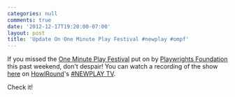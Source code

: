 ```yaml
---
categories: null
comments: true
date: '2012-12-17T19:20:00-07:00'
layout: post
title: 'Update On One Minute Play Festival #newplay #ompf'
---
```


If you missed the [One Minute Play Festival](http://oneminuteplays.wordpress.com/) put on by [Playwrights Foundation](http://www.playwrightsfoundation.org/) this past weekend, don't despair! You can watch a recording of the show [here](http://www.livestream.com/newplay/video?clipId=pla_2f396be6-5f6c-486d-be06-233bb33ca32d&utm_source=lslibrary&utm_medium=ui-thumb) on [HowlRound](http://www.howlround.com/)'s [#NEWPLAY TV](http://www.howlround.com/new-play-tv/). 

Check it!